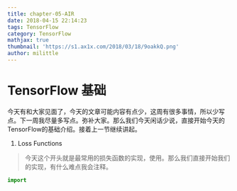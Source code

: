 ```yaml
---
title: chapter-05-AIR
date: 2018-04-15 22:14:23
tags: TensorFlow
category: TensorFlow
mathjax: true
thumbnail: 'https://s1.ax1x.com/2018/03/18/9oakkQ.png'
author: milittle
---
```


# TensorFlow 基础

今天有和大家见面了，今天的文章可能内容有点少，这周有很多事情，所以少写点。下一周我尽量多写点。弥补大家。那么我们今天闲话少说，直接开始今天的TensorFlow的基础介绍。接着上一节继续讲起。

1. Loss Functions

>今天这个开头就是最常用的损失函数的实现，使用。那么我们直接开始我们的实现，有什么难点我会注释。

```python
import 
```

